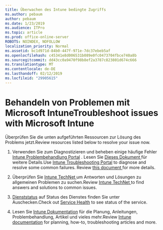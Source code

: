 ```yaml
---
title: Überwachen des Intune bedingte Zugriffs
ms.author: pebaum
author: pebaum
ms.date: 1/23/2019
ms.audience: ITPro
ms.topic: article
ms.prod: office-online-server
ROBOTS: NOINDEX, NOFOLLOW
localization_priority: Normal
ms.assetid: bc1d971d-84b0-447f-971e-7dc37ebeb5af
ms.openlocfilehash: c45341e8d006531b089e0fc0473704fbce740a8b
ms.sourcegitcommit: dd43cc0a9470f98b8ef2a3787c823801d674c666
ms.translationtype: MT
ms.contentlocale: de-DE
ms.lasthandoff: 02/12/2019
ms.locfileid: "29905615"
---
```

# <a name="troubleshoot-issues-with-microsoft-intune"></a><span data-ttu-id="7662e-102">Behandeln von Problemen mit Microsoft Intune</span><span class="sxs-lookup"><span data-stu-id="7662e-102">Troubleshoot issues with Microsoft Intune</span></span>

<span data-ttu-id="7662e-103">Überprüfen Sie die unten aufgeführten Ressourcen zur Lösung des Problems jetzt.</span><span class="sxs-lookup"><span data-stu-id="7662e-103">Review resources listed below to resolve your issue now.</span></span>
  
1. <span data-ttu-id="7662e-p101">Verwenden Sie zum Diagnostizieren und beheben einige häufige Fehler [Intune Problembehandlung Portal](https://devicemanagement.microsoft.com/#blade/Microsoft_Intune_DeviceSettings/TroubleshootBlade) . Lesen Sie [Dieses Dokument ](https://docs.microsoft.com/intune/help-desk-operators)für weitere Details.</span><span class="sxs-lookup"><span data-stu-id="7662e-p101">Use [Intune Troubleshooting Portal](https://devicemanagement.microsoft.com/#blade/Microsoft_Intune_DeviceSettings/TroubleshootBlade) to diagnose and resolve some common failures. Review [this document ](https://docs.microsoft.com/intune/help-desk-operators)for more details.</span></span>
    
2. <span data-ttu-id="7662e-106">Überprüfen Sie [Intune TechNet ](https://social.technet.microsoft.com/forums/home?forum=microsoftintuneprod)um Antworten und Lösungen zu allgemeinen Problemen zu suchen.</span><span class="sxs-lookup"><span data-stu-id="7662e-106">Review [Intune TechNet ](https://social.technet.microsoft.com/forums/home?forum=microsoftintuneprod)to find answers and solutions to common issues.</span></span>
    
3. <span data-ttu-id="7662e-107">[Dienststatus](https://portal.office.com/AdminPortal/Home#/servicehealth) auf Status des Dienstes finden Sie unter Auschecken.</span><span class="sxs-lookup"><span data-stu-id="7662e-107">Check out [Service Health](https://portal.office.com/AdminPortal/Home#/servicehealth) to see status of the service.</span></span> 
    
4. <span data-ttu-id="7662e-108">Lesen Sie [Intune Dokumentation](https://docs.microsoft.com/intune/) für die Planung, Anleitungen, Problembehandlung, Artikel und vieles mehr.</span><span class="sxs-lookup"><span data-stu-id="7662e-108">Review [Intune documentation](https://docs.microsoft.com/intune/) for planning, how-to, troubleshooting articles and more.</span></span> 
    

